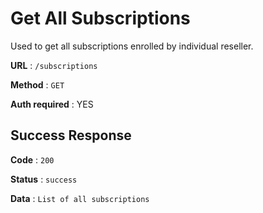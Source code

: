 # Get All Subscriptions

Used to get all subscriptions enrolled by individual reseller.

**URL** : `/subscriptions`

**Method** : `GET`

**Auth required** : YES

## Success Response

**Code** : `200`

**Status** : `success`

**Data** : `List of all subscriptions`